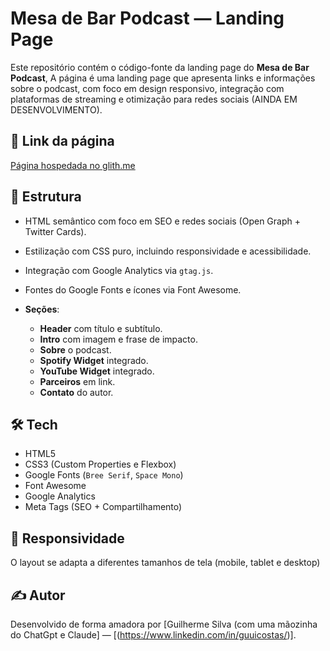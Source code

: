 # Mesa de Bar Podcast — Landing Page

Este repositório contém o código-fonte da landing page do **Mesa de Bar Podcast**, A página é uma landing page que apresenta links e informações sobre o podcast, com foco em design responsivo, integração com plataformas de streaming e otimização para redes sociais (AINDA EM DESENVOLVIMENTO).

## 🔗 Link da página

[Página hospedada no glith.me](https://mesadebarpodcast.glitch.me/)

## 📁 Estrutura

* HTML semântico com foco em SEO e redes sociais (Open Graph + Twitter Cards).
* Estilização com CSS puro, incluindo responsividade e acessibilidade.
* Integração com Google Analytics via `gtag.js`.
* Fontes do Google Fonts e ícones via Font Awesome.
  
* **Seções**:

  * **Header** com título e subtítulo.
  * **Intro** com imagem e frase de impacto.
  * **Sobre** o podcast.
  * **Spotify Widget** integrado.
  * **YouTube Widget** integrado.
  * **Parceiros** em link.
  * **Contato** do autor.

## 🛠️ Tech

* HTML5
* CSS3 (Custom Properties e Flexbox)
* Google Fonts (`Bree Serif`, `Space Mono`)
* Font Awesome
* Google Analytics
* Meta Tags (SEO + Compartilhamento)

## 📱 Responsividade

O layout se adapta a diferentes tamanhos de tela (mobile, tablet e desktop)

## ✍️ Autor

Desenvolvido de forma amadora por \[Guilherme Silva (com uma mãozinha do ChatGpt e Claude] — \[(https://www.linkedin.com/in/guuicostas/)].

